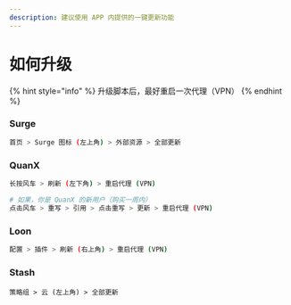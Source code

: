 ```yaml
---
description: 建议使用 APP 内提供的一键更新功能
---
```


# 如何升级

{% hint style="info" %}
升级脚本后，最好重启一次代理（VPN）
{% endhint %}

### Surge

```bash
首页 > Surge 图标 (左上角) > 外部资源 > 全部更新
```

### QuanX

```bash
长按风车 > 刷新 (左下角) > 重启代理 (VPN)

# 如果，你是 QuanX 的新用户（购买一周内）
点击风车 > 重写 > 引用 > 点击重写 > 更新 > 重启代理 (VPN)
```

### Loon

```bash
配置 > 插件 > 刷新 (右上角) > 重启代理 (VPN)
```

### Stash

```
策略组 > 云 (左上角) > 全部更新
```
